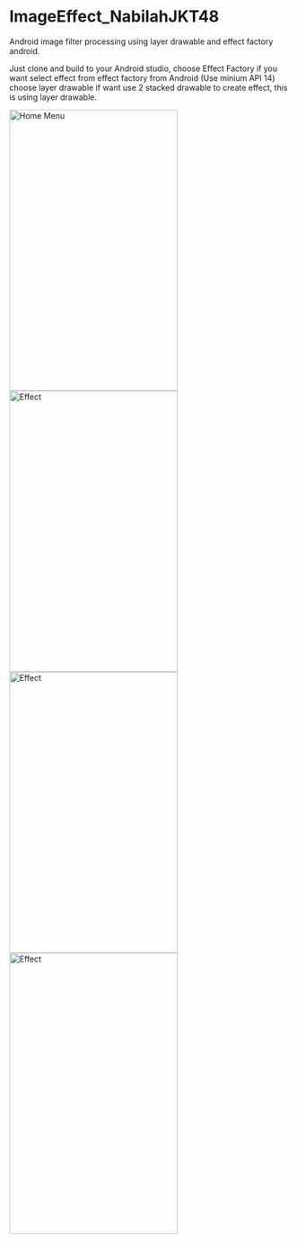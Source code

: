 # ImageEffect_NabilahJKT48
Android image filter processing using layer drawable and effect factory android.

Just clone and build to your Android studio, choose Effect Factory if you want select effect from effect factory from Android (Use minium API 14)
choose layer drawable if want use 2 stacked drawable to create effect, this is using layer drawable.

<img alt="Home Menu" 
       src="https://raw.githubusercontent.com/mnafian/ImageEffect_NabilahJKT48/master/device-2015-09-09-211522.png" width="300" height="500"/>
<img alt="Effect" 
       src="https://raw.githubusercontent.com/mnafian/ImageEffect_NabilahJKT48/master/device-2015-09-09-211615.png" width="300" height="500"/>
<img alt="Effect" 
       src="https://raw.githubusercontent.com/mnafian/ImageEffect_NabilahJKT48/master/device-2015-09-09-211705.png" width="300" height="500"/>
<img alt="Effect" 
       src="https://raw.githubusercontent.com/mnafian/ImageEffect_NabilahJKT48/master/device-2015-09-09-211757.png" width="300" height="500"/>

